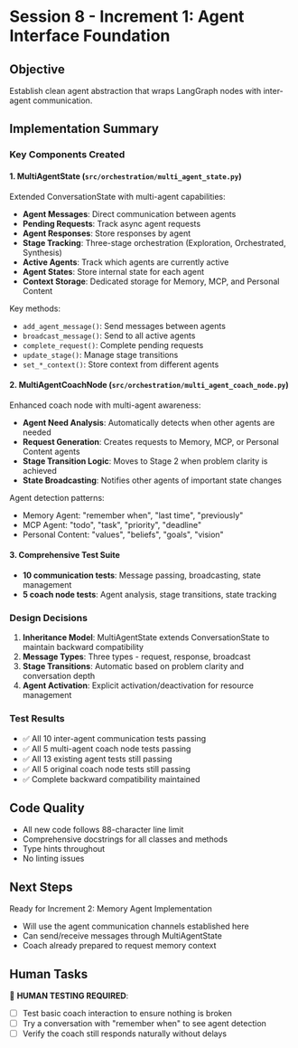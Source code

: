 # Session 8 - Increment 1: Agent Interface Foundation

## Objective
Establish clean agent abstraction that wraps LangGraph nodes with inter-agent communication.

## Implementation Summary

### Key Components Created

#### 1. MultiAgentState (`src/orchestration/multi_agent_state.py`)
Extended ConversationState with multi-agent capabilities:
- **Agent Messages**: Direct communication between agents
- **Pending Requests**: Track async agent requests
- **Agent Responses**: Store responses by agent
- **Stage Tracking**: Three-stage orchestration (Exploration, Orchestrated, Synthesis)
- **Active Agents**: Track which agents are currently active
- **Agent States**: Store internal state for each agent
- **Context Storage**: Dedicated storage for Memory, MCP, and Personal Content

Key methods:
- `add_agent_message()`: Send messages between agents
- `broadcast_message()`: Send to all active agents
- `complete_request()`: Complete pending requests
- `update_stage()`: Manage stage transitions
- `set_*_context()`: Store context from different agents

#### 2. MultiAgentCoachNode (`src/orchestration/multi_agent_coach_node.py`)
Enhanced coach node with multi-agent awareness:
- **Agent Need Analysis**: Automatically detects when other agents are needed
- **Request Generation**: Creates requests to Memory, MCP, or Personal Content agents
- **Stage Transition Logic**: Moves to Stage 2 when problem clarity is achieved
- **State Broadcasting**: Notifies other agents of important state changes

Agent detection patterns:
- Memory Agent: "remember when", "last time", "previously"
- MCP Agent: "todo", "task", "priority", "deadline"
- Personal Content: "values", "beliefs", "goals", "vision"

#### 3. Comprehensive Test Suite
- **10 communication tests**: Message passing, broadcasting, state management
- **5 coach node tests**: Agent analysis, stage transitions, state tracking

### Design Decisions

1. **Inheritance Model**: MultiAgentState extends ConversationState to maintain backward compatibility
2. **Message Types**: Three types - request, response, broadcast
3. **Stage Transitions**: Automatic based on problem clarity and conversation depth
4. **Agent Activation**: Explicit activation/deactivation for resource management

### Test Results
- ✅ All 10 inter-agent communication tests passing
- ✅ All 5 multi-agent coach node tests passing
- ✅ All 13 existing agent tests still passing
- ✅ All 5 original coach node tests still passing
- ✅ Complete backward compatibility maintained

## Code Quality
- All new code follows 88-character line limit
- Comprehensive docstrings for all classes and methods
- Type hints throughout
- No linting issues

## Next Steps
Ready for Increment 2: Memory Agent Implementation
- Will use the agent communication channels established here
- Can send/receive messages through MultiAgentState
- Coach already prepared to request memory context

## Human Tasks
🔴 **HUMAN TESTING REQUIRED**:
- [ ] Test basic coach interaction to ensure nothing is broken
- [ ] Try a conversation with "remember when" to see agent detection
- [ ] Verify the coach still responds naturally without delays